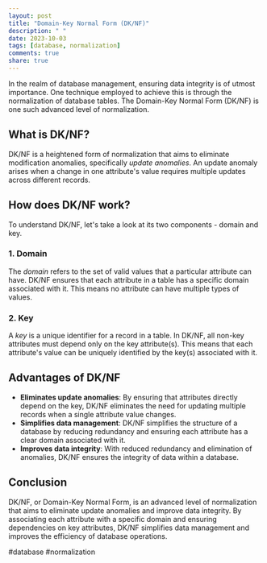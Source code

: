 ```yaml
---
layout: post
title: "Domain-Key Normal Form (DK/NF)"
description: " "
date: 2023-10-03
tags: [database, normalization]
comments: true
share: true
---
```


In the realm of database management, ensuring data integrity is of utmost importance. One technique employed to achieve this is through the normalization of database tables. The Domain-Key Normal Form (DK/NF) is one such advanced level of normalization.

## What is DK/NF?

DK/NF is a heightened form of normalization that aims to eliminate modification anomalies, specifically *update anomalies*. An update anomaly arises when a change in one attribute's value requires multiple updates across different records.

## How does DK/NF work?

To understand DK/NF, let's take a look at its two components - domain and key.

### 1. Domain

The *domain* refers to the set of valid values that a particular attribute can have. DK/NF ensures that each attribute in a table has a specific domain associated with it. This means no attribute can have multiple types of values.

### 2. Key

A *key* is a unique identifier for a record in a table. In DK/NF, all non-key attributes must depend only on the key attribute(s). This means that each attribute's value can be uniquely identified by the key(s) associated with it.

## Advantages of DK/NF

- **Eliminates update anomalies**: By ensuring that attributes directly depend on the key, DK/NF eliminates the need for updating multiple records when a single attribute value changes.
- **Simplifies data management**: DK/NF simplifies the structure of a database by reducing redundancy and ensuring each attribute has a clear domain associated with it.
- **Improves data integrity**: With reduced redundancy and elimination of anomalies, DK/NF ensures the integrity of data within a database.

## Conclusion

DK/NF, or Domain-Key Normal Form, is an advanced level of normalization that aims to eliminate update anomalies and improve data integrity. By associating each attribute with a specific domain and ensuring dependencies on key attributes, DK/NF simplifies data management and improves the efficiency of database operations.

#database #normalization
